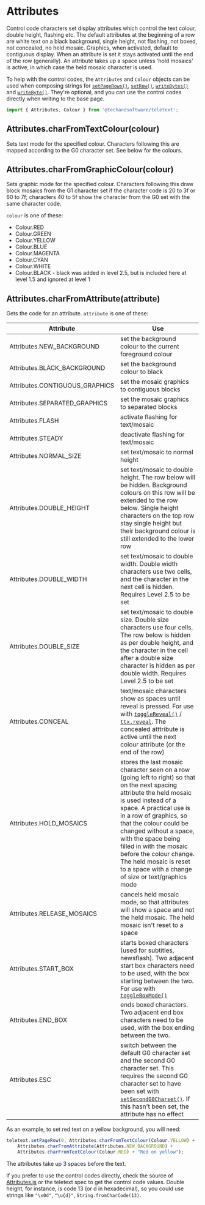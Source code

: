 # Attributes

Control code characters set display attributes which control the text colour, double height, flashing etc. The default attributes at the beginning of a row are white text on a black background, single height, not flashing, not boxed, not concealed, no held mosaic. Graphics, when activated, default to contiguous display. When an attribute is set it stays activated until the end of the row (generally). An attribute takes up a space unless 'hold mosaics' is active, in which case the held mosaic character is used.

To help with the control codes, the `Attributes` and `Colour` objects can be used when composing strings for [`setPageRows()`](/teletext-screen-api#setpagerows-strings), [`setRow()`](/teletext-screen-api#setrow-rownum-string), [`writeBytes()`](/teletext-screen-api#writebytes-colnum-rownum-lines) and [`writeByte()`](/teletext-screen-api#writebyte-colnum-rownum-byte-withupdate). They're optional, and you can use the control codes directly when writing to the base page.

```javascript
import { Attributes, Colour } from '@techandsoftware/teletext';
```

## Attributes.charFromTextColour(colour)

Sets text mode for the specified colour. Characters following this are mapped according to the G0 character set.  See below for the colours.

## Attributes.charFromGraphicColour(colour)

Sets graphic mode for the specified colour. Characters following this draw block mosaics from the G1 character set if the character code is 20 to 3f or 60 to 7f; characters 40 to 5f show the character from the G0 set with the same character code.

`colour` is one of these:

* Colour.RED 
* Colour.GREEN
* Colour.YELLOW
* Colour.BLUE
* Colour.MAGENTA
* Colour.CYAN
* Colour.WHITE
* Colour.BLACK - black was added in level 2.5, but is included here at level 1.5 and ignored at level 1

## Attributes.charFromAttribute(attribute)

Gets the code for an attribute. `attribute` is one of these:

| Attribute                     | Use                                |
|-------------------------------|------------------------------------|
| Attributes.NEW_BACKGROUND     | set the background colour to the current foreground colour |
| Attributes.BLACK_BACKGROUND   | set the background colour to black |
| Attributes.CONTIGUOUS_GRAPHICS | set the mosaic graphics to contiguous blocks |
| Attributes.SEPARATED_GRAPHICS  | set the mosaic graphics to separated blocks |
| Attributes.FLASH              | activate flashing for text/mosaic |
| Attributes.STEADY             | deactivate flashing for text/mosaic |
| Attributes.NORMAL_SIZE        | set text/mosaic to normal height |
| Attributes.DOUBLE_HEIGHT      | set text/mosaic to double height. The row below will be hidden. Background colours on this row will be extended to the row below. Single height characters on the top row stay single height but their background colour is still extended to the lower row |
| Attributes.DOUBLE_WIDTH       | set text/mosaic to double width. Double width characters use two cells, and the character in the next cell is hidden. Requires Level 2.5 to be set |
| Attributes.DOUBLE_SIZE        | set text/mosaic to double size. Double size characters use four cells. The row below is hidden as per double height, and the character in the cell after a double size character is hidden as per double width. Requires Level 2.5 to be set |
| Attributes.CONCEAL            | text/mosaic characters show as spaces until reveal is pressed. For use with [`toggleReveal()`](/teletext-screen-api#togglereveal) / [`ttx.reveal`](/teletext-event-api). The concealed atttribute is active until the next colour attribute (or the end of the row) |
| Attributes.HOLD_MOSAICS       | stores the last mosaic character seen on a row (going left to right) so that on the next spacing attribute the held mosaic is used instead of a space. A practical use is in a row of graphics, so that the colour could be changed without a space, with the space being filled in with the mosaic before the colour change. The held mosaic is reset to a space with a change of size or text/graphics mode |
| Attributes.RELEASE_MOSAICS    | cancels held mosaic mode, so that attributes will show a space and not the held mosaic. The held mosaic isn't reset to a space |
| Attributes.START_BOX          | starts boxed characters (used for subtitles, newsflash). Two adjacent start box characters need to be used, with the box starting between the two. For use with [`toggleBoxMode()`](/teletext-screen-api#toggleboxmode) |
| Attributes.END_BOX            | ends boxed characters. Two adjacent end box characters need to be used, with the box ending between the two. |
| Attributes.ESC                | switch between the default G0 character set and the second G0 character set.  This requires the second G0 character set to have been set with [`setSecondG0Charset()`](/teletext-screen-api#setsecondg0charset-charset-withupdate).  If this hasn't been set, the attribute has no effect |

As an example, to set red text on a yellow background, you will need:

```javascript
teletext.setPageRow(0, Attributes.charFromTextColour(Colour.YELLOW) +
    Attributes.charFromAttribute(Attributes.NEW_BACKGROUND) +
    Attributes.charFromTextColour(Colour.RED) + "Red on yellow");
```

The attributes take up 3 spaces before the text.

If you prefer to use the control codes directly, check the source of [Attributes.js](https://bitbucket.org/rahardy/teletext/src/master/lib/Attributes.js) or the teletext spec to get the control code values. Double height, for instance, is code 13 (or d in hexadecimal), so you could use strings like `"\x0d"`, `"\u{d}"`, `String.fromCharCode(13)`.
